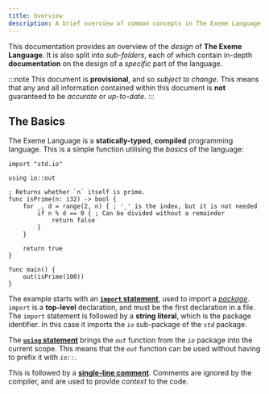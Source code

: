 ```yaml
---
title: Overview
description: A brief overview of common concepts in The Exeme Language.
---
```


This documentation provides an overview of the *design* of **The Exeme Language**. It is also split into *sub-folders*, each of which contain in-depth **documentation** on the design of a *specific* part of the language.

:::note
This document is **provisional**, and so *subject to change*. This means that any and all information contained within this document is **not** guaranteed to be *accurate* or *up-to-date*.
:::

## The Basics

The Exeme Language is a **statically-typed**, **compiled** programming language. This is a simple function utilising the *basics* of the language:

```exeme
import "std.io"

using io::out

; Returns whether `n` itself is prime.
func isPrime(n: i32) -> bool {
    for _, d = range(2, n) { ; '_' is the index, but it is not needed
        if n % d == 0 { ; Can be divided without a remainder
            return false
        }
    }

    return true
}

func main() {
    out(isPrime(100))
}
```

The example starts with an [**`import` statement**](/language-specification/packages#importing-packages), used to import a [*package*](/language-specification/packages/). `import` is a **top-level** declaration, and must be the first declaration in a file. The `import` statement is followed by a **string literal**, which is the package identifier. In this case it imports the *`io`* sub-package of the *`std`* package.

The [**`using` statement**](/language-specification/namespaces#using-statements) brings the *`out`* function from the *`io`* package into the current scope. This means that the *`out`* function can be used without having to prefix it with *`io::`*.

This is followed by a [**single-line comment**](/language-specification/comments#single-line-comments). Comments are ignored by the compiler, and are used to provide *context* to the code.
